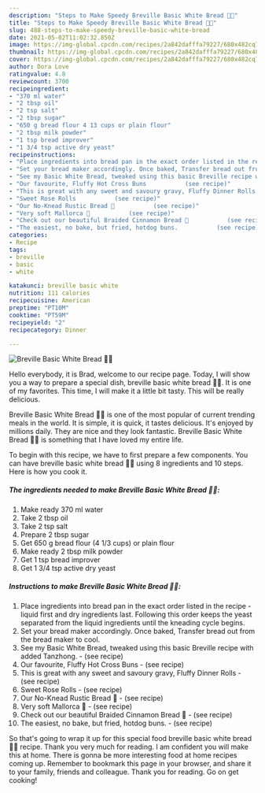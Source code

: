 ```yaml
---
description: "Steps to Make Speedy Breville Basic White Bread 🍞🍞"
title: "Steps to Make Speedy Breville Basic White Bread 🍞🍞"
slug: 488-steps-to-make-speedy-breville-basic-white-bread
date: 2021-05-02T11:02:32.850Z
image: https://img-global.cpcdn.com/recipes/2a842dafffa79227/680x482cq70/breville-basic-white-bread-recipe-main-photo.jpg
thumbnail: https://img-global.cpcdn.com/recipes/2a842dafffa79227/680x482cq70/breville-basic-white-bread-recipe-main-photo.jpg
cover: https://img-global.cpcdn.com/recipes/2a842dafffa79227/680x482cq70/breville-basic-white-bread-recipe-main-photo.jpg
author: Dora Love
ratingvalue: 4.8
reviewcount: 3700
recipeingredient:
- "370 ml water"
- "2 tbsp oil"
- "2 tsp salt"
- "2 tbsp sugar"
- "650 g bread flour 4 13 cups or plain flour"
- "2 tbsp milk powder"
- "1 tsp bread improver"
- "1 3/4 tsp active dry yeast"
recipeinstructions:
- "Place ingredients into bread pan in the exact order listed in the recipe - liquid first and dry ingredients last. Following this order keeps the yeast separated from the liquid ingredients until the kneading cycle begins."
- "Set your bread maker accordingly. Once baked, Transfer bread out from the bread maker to cool."
- "See my Basic White Bread, tweaked using this basic Breville recipe with added Tanzhong.           (see recipe)"
- "Our favourite, Fluffy Hot Cross Buns           (see recipe)"
- "This is great with any sweet and savoury gravy, Fluffy Dinner Rolls           (see recipe)"
- "Sweet Rose Rolls           (see recipe)"
- "Our No-Knead Rustic Bread 🍞           (see recipe)"
- "Very soft Mallorca 🍞           (see recipe)"
- "Check out our beautiful Braided Cinnamon Bread 🍞           (see recipe)"
- "The easiest, no bake, but fried, hotdog buns.           (see recipe)"
categories:
- Recipe
tags:
- breville
- basic
- white

katakunci: breville basic white 
nutrition: 111 calories
recipecuisine: American
preptime: "PT10M"
cooktime: "PT59M"
recipeyield: "2"
recipecategory: Dinner

---
```



![Breville Basic White Bread 🍞🍞](https://img-global.cpcdn.com/recipes/2a842dafffa79227/680x482cq70/breville-basic-white-bread-recipe-main-photo.jpg)

Hello everybody, it is Brad, welcome to our recipe page. Today, I will show you a way to prepare a special dish, breville basic white bread 🍞🍞. It is one of my favorites. This time, I will make it a little bit tasty. This will be really delicious.

Breville Basic White Bread 🍞🍞 is one of the most popular of current trending meals in the world. It is simple, it is quick, it tastes delicious. It's enjoyed by millions daily. They are nice and they look fantastic. Breville Basic White Bread 🍞🍞 is something that I have loved my entire life.




To begin with this recipe, we have to first prepare a few components. You can have breville basic white bread 🍞🍞 using 8 ingredients and 10 steps. Here is how you cook it.

<!--inarticleads1-->

##### The ingredients needed to make Breville Basic White Bread 🍞🍞:

1. Make ready 370 ml water
1. Take 2 tbsp oil
1. Take 2 tsp salt
1. Prepare 2 tbsp sugar
1. Get 650 g bread flour (4 1/3 cups) or plain flour
1. Make ready 2 tbsp milk powder
1. Get 1 tsp bread improver
1. Get 1 3/4 tsp active dry yeast




<!--inarticleads2-->

##### Instructions to make Breville Basic White Bread 🍞🍞:

1. Place ingredients into bread pan in the exact order listed in the recipe - liquid first and dry ingredients last. Following this order keeps the yeast separated from the liquid ingredients until the kneading cycle begins.
1. Set your bread maker accordingly. Once baked, Transfer bread out from the bread maker to cool.
1. See my Basic White Bread, tweaked using this basic Breville recipe with added Tanzhong. -           (see recipe)
1. Our favourite, Fluffy Hot Cross Buns -           (see recipe)
1. This is great with any sweet and savoury gravy, Fluffy Dinner Rolls -           (see recipe)
1. Sweet Rose Rolls -           (see recipe)
1. Our No-Knead Rustic Bread 🍞 -           (see recipe)
1. Very soft Mallorca 🍞 -           (see recipe)
1. Check out our beautiful Braided Cinnamon Bread 🍞 -           (see recipe)
1. The easiest, no bake, but fried, hotdog buns. -           (see recipe)




So that's going to wrap it up for this special food breville basic white bread 🍞🍞 recipe. Thank you very much for reading. I am confident you will make this at home. There is gonna be more interesting food at home recipes coming up. Remember to bookmark this page in your browser, and share it to your family, friends and colleague. Thank you for reading. Go on get cooking!
